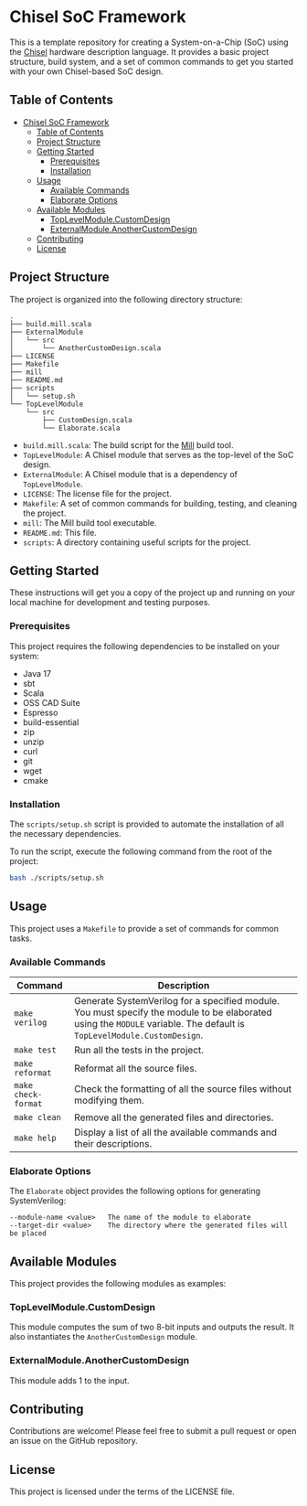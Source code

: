 # Chisel SoC Framework

This is a template repository for creating a System-on-a-Chip (SoC) using the [Chisel](https://www.chisel-lang.org/) hardware description language. It provides a basic project structure, build system, and a set of common commands to get you started with your own Chisel-based SoC design.

## Table of Contents

- [Chisel SoC Framework](#chisel-soc-framework)
  - [Table of Contents](#table-of-contents)
  - [Project Structure](#project-structure)
  - [Getting Started](#getting-started)
    - [Prerequisites](#prerequisites)
    - [Installation](#installation)
  - [Usage](#usage)
    - [Available Commands](#available-commands)
    - [Elaborate Options](#elaborate-options)
  - [Available Modules](#available-modules)
    - [TopLevelModule.CustomDesign](#toplevelmodulecustomdesign)
    - [ExternalModule.AnotherCustomDesign](#externalmoduleanothercustomdesign)
  - [Contributing](#contributing)
  - [License](#license)

## Project Structure

The project is organized into the following directory structure:

```
.
├── build.mill.scala
├── ExternalModule
│   └── src
│       └── AnotherCustomDesign.scala
├── LICENSE
├── Makefile
├── mill
├── README.md
├── scripts
│   └── setup.sh
└── TopLevelModule
    └── src
        ├── CustomDesign.scala
        └── Elaborate.scala
```

-   `build.mill.scala`: The build script for the [Mill](https://com-lihaoyi.github.io/mill/mill/Intro_to_Mill.html) build tool.
-   `TopLevelModule`: A Chisel module that serves as the top-level of the SoC design.
-   `ExternalModule`: A Chisel module that is a dependency of `TopLevelModule`.
-   `LICENSE`: The license file for the project.
-   `Makefile`: A set of common commands for building, testing, and cleaning the project.
-   `mill`: The Mill build tool executable.
-   `README.md`: This file.
-   `scripts`: A directory containing useful scripts for the project.

## Getting Started

These instructions will get you a copy of the project up and running on your local machine for development and testing purposes.

### Prerequisites

This project requires the following dependencies to be installed on your system:

*   Java 17
*   sbt
*   Scala
*   OSS CAD Suite
*   Espresso
*   build-essential
*   zip
*   unzip
*   curl
*   git
*   wget
*   cmake

### Installation

The `scripts/setup.sh` script is provided to automate the installation of all the necessary dependencies.

To run the script, execute the following command from the root of the project:

```bash
bash ./scripts/setup.sh
```

## Usage

This project uses a `Makefile` to provide a set of commands for common tasks.

### Available Commands

| Command | Description |
| --- | --- |
| `make verilog` | Generate SystemVerilog for a specified module. You must specify the module to be elaborated using the `MODULE` variable. The default is `TopLevelModule.CustomDesign`. |
| `make test` | Run all the tests in the project. |
| `make reformat` | Reformat all the source files. |
| `make check-format` | Check the formatting of all the source files without modifying them. |
| `make clean` | Remove all the generated files and directories. |
| `make help` | Display a list of all the available commands and their descriptions. |

### Elaborate Options

The `Elaborate` object provides the following options for generating SystemVerilog:

```
--module-name <value>   The name of the module to elaborate
--target-dir <value>    The directory where the generated files will be placed
```

## Available Modules

This project provides the following modules as examples:

### TopLevelModule.CustomDesign

This module computes the sum of two 8-bit inputs and outputs the result. It also instantiates the `AnotherCustomDesign` module.

### ExternalModule.AnotherCustomDesign

This module adds 1 to the input.

## Contributing

Contributions are welcome! Please feel free to submit a pull request or open an issue on the GitHub repository.

## License

This project is licensed under the terms of the LICENSE file.
